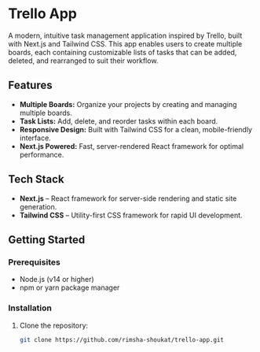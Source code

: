 # Trello App

A modern, intuitive task management application inspired by Trello, built with Next.js and Tailwind CSS. This app enables users to create multiple boards, each containing customizable lists of tasks that can be added, deleted, and rearranged to suit their workflow.

## Features

- **Multiple Boards:** Organize your projects by creating and managing multiple boards.
- **Task Lists:** Add, delete, and reorder tasks within each board.
- **Responsive Design:** Built with Tailwind CSS for a clean, mobile-friendly interface.
- **Next.js Powered:** Fast, server-rendered React framework for optimal performance.

## Tech Stack

- **Next.js** – React framework for server-side rendering and static site generation.
- **Tailwind CSS** – Utility-first CSS framework for rapid UI development.

## Getting Started

### Prerequisites

- Node.js (v14 or higher)
- npm or yarn package manager

### Installation

1. Clone the repository:

   ```bash
   git clone https://github.com/rimsha-shoukat/trello-app.git
